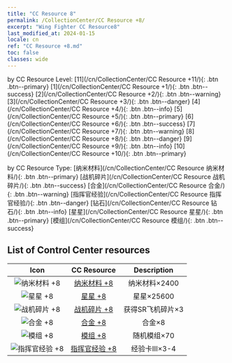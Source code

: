 ```yaml
---
title: "CC Resource 8"
permalink: /CollectionCenter/CC Resource +8/
excerpt: "Wing Fighter CC Resource8"
last_modified_at: 2024-01-15
locale: cn
ref: "CC Resource +8.md"
toc: false
classes: wide
---
```


  by CC Resource Level:  [11](/cn/CollectionCenter/CC Resource +11/){: .btn .btn--primary}   [1](/cn/CollectionCenter/CC Resource +1/){: .btn .btn--success}   [2](/cn/CollectionCenter/CC Resource +2/){: .btn .btn--warning}   [3](/cn/CollectionCenter/CC Resource +3/){: .btn .btn--danger}   [4](/cn/CollectionCenter/CC Resource +4/){: .btn .btn--info}   [5](/cn/CollectionCenter/CC Resource +5/){: .btn .btn--primary}   [6](/cn/CollectionCenter/CC Resource +6/){: .btn .btn--success}   [7](/cn/CollectionCenter/CC Resource +7/){: .btn .btn--warning}   [8](/cn/CollectionCenter/CC Resource +8/){: .btn .btn--danger}   [9](/cn/CollectionCenter/CC Resource +9/){: .btn .btn--info}   [10](/cn/CollectionCenter/CC Resource +10/){: .btn .btn--primary} 

  by CC Resource Type:  [纳米材料](/cn/CollectionCenter/CC Resource 纳米材料/){: .btn .btn--primary}   [战机碎片](/cn/CollectionCenter/CC Resource 战机碎片/){: .btn .btn--success}   [合金](/cn/CollectionCenter/CC Resource 合金/){: .btn .btn--warning}   [指挥官经验](/cn/CollectionCenter/CC Resource 指挥官经验/){: .btn .btn--danger}   [钻石](/cn/CollectionCenter/CC Resource 钻石/){: .btn .btn--info}   [星星](/cn/CollectionCenter/CC Resource 星星/){: .btn .btn--primary}   [模组](/cn/CollectionCenter/CC Resource 模组/){: .btn .btn--success} 

## List of Control Center resources

  |   Icon |      CC Resource        |   Description   |
  |:------:|:---------------:|:---------------:|
  | ![纳米材料 +8](/images/cc/CC_Nano_Material_5_p.png) | [纳米材料 +8](/cn/CollectionCenter/纳米材料_8/) | 纳米材料×2400 |
  | ![星星 +8](/images/cc/CC_Star_5_p.png) | [星星 +8](/cn/CollectionCenter/星星_8/) | 星星×25600 |
  | ![战机碎片 +8](/images/cc/CC_Fighter_Shard_5_p.png) | [战机碎片 +8](/cn/CollectionCenter/战机碎片_8/) | 获得SR飞机碎片×3 |
  | ![合金 +8](/images/cc/CC_Alloy_Plate_5_p.png) | [合金 +8](/cn/CollectionCenter/合金_8/) | 合金×8 |
  | ![模组 +8](/images/cc/CC_Module_5_p.png) | [模组 +8](/cn/CollectionCenter/模组_8/) | 随机模组×70 |
  | ![指挥官经验 +8](/images/cc/CC_Commander_EXP_Card_5_p.png) | [指挥官经验 +8](/cn/CollectionCenter/指挥官经验_8/) | 经验卡III×3-4 |
